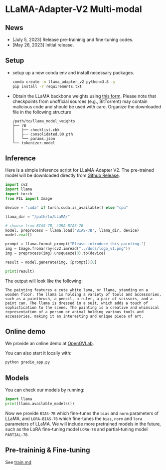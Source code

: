 # LLaMA-Adapter-V2 Multi-modal

## News
* [July 5, 2023] Release pre-traininig and fine-tuning codes.
* [May 26, 2023] Initial release.


## Setup

* setup up a new conda env and install necessary packages.
  ```bash
  conda create -n llama_adapter_v2 python=3.8 -y
  pip install -r requirements.txt
  ```

* Obtain the LLaMA backbone weights using [this form](https://forms.gle/jk851eBVbX1m5TAv5). Please note that checkpoints from unofficial sources (e.g., BitTorrent) may contain malicious code and should be used with care. Organize the downloaded file in the following structure
  ```
  /path/to/llama_model_weights
  ├── 7B
  │   ├── checklist.chk
  │   ├── consolidated.00.pth
  │   └── params.json
  └── tokenizer.model
  ```

## Inference

Here is a simple inference script for LLaMA-Adapter V2. The pre-trained model will be downloaded directly from [Github Release](https://github.com/OpenGVLab/LLaMA-Adapter/releases/tag/v.2.0.0).

```python
import cv2
import llama
import torch
from PIL import Image

device = "cuda" if torch.cuda.is_available() else "cpu"

llama_dir = "/path/to/LLaMA/"

# choose from BIAS-7B, LORA-BIAS-7B
model, preprocess = llama.load("BIAS-7B", llama_dir, device)
model.eval()

prompt = llama.format_prompt("Please introduce this painting.")
img = Image.fromarray(cv2.imread("../docs/logo_v1.png"))
img = preprocess(img).unsqueeze(0).to(device)

result = model.generate(img, [prompt])[0]

print(result)
```

The output will look like the following:
```
The painting features a cute white lama, or llama, standing on a wooden floor. The llama is holding a variety of tools and accessories, such as a paintbrush, a pencil, a ruler, a pair of scissors, and a paint can. The llama is dressed in a suit, which adds a touch of sophistication to the scene. The painting is a creative and whimsical representation of a person or animal holding various tools and accessories, making it an interesting and unique piece of art.
```


## Online demo

We provide an online demo at [OpenGVLab](http://llama-adapter.opengvlab.com).

You can also start it locally with:
```bash
python gradio_app.py
```

## Models

You can check our models by running:
```python
import llama
print(llama.available_models())
```

Now we provide `BIAS-7B` which fine-tunes the `bias` and `norm` parameters of LLaMA, and `LORA-BIAS-7B` which fine-tunes the `bias`, `norm` and `lora` parameters of LLaMA. We will include more pretrained models in the future, such as the LoRA fine-tuning model `LORA-7B` and partial-tuning model `PARTIAL-7B`.

## Pre-traininig & Fine-tuning
See [train.md](docs/train.md)
